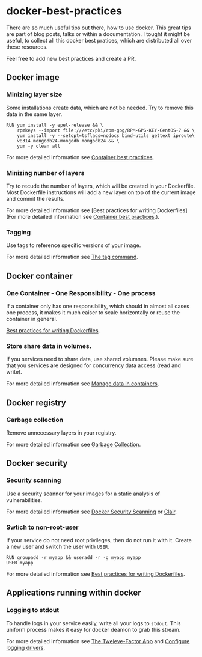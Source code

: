 # docker-best-practices
There are so much useful tips out there, how to use docker. This great tips are part of blog posts, talks or within a documentation. I tought it might be useful, to collect all this docker best pratices, which are distributed all over these resources.

Feel free to add new best practices and create a PR.

## Docker image
### Minizing layer size
Some installations create data, which are not be needed. Try to remove this data in the same layer.

```
RUN yum install -y epel-release && \
    rpmkeys --import file:///etc/pki/rpm-gpg/RPM-GPG-KEY-CentOS-7 && \
    yum install -y --setopt=tsflags=nodocs bind-utils gettext iproute\
    v8314 mongodb24-mongodb mongodb24 && \
    yum -y clean all
```

For more detailed information see [Container best practices](http://docs.projectatomic.io/container-best-practices/#_clear_packaging_caches_and_temporary_package_downloads).

### Minizing number of layers
Try to recude the number of layers, which will be created in your Dockerfile. Most Dockerfile instructions will add a new layer on top of the current image and commit the results. 

For more detailed information see [Best practices for writing Dockerfiles](For more detailed information see [Container best practices](http://docs.projectatomic.io/container-best-practices/#_clear_packaging_caches_and_temporary_package_downloads).).

### Tagging
Use tags to reference specific versions of your image.

For more detailed information see [The tag command](https://docs.docker.com/engine/reference/commandline/tag/).

## Docker container
### One Container - One Responsibility - One process
If a container only has one responsibility, which should in almost all cases one process, it makes it much eaiser to scale horizontally or reuse the container in general.

[Best practices for writing Dockerfiles](https://docs.docker.com/engine/userguide/eng-image/dockerfile_best-practices/#run-only-one-process-per-container).

### Store share data in volumes.
If you services need to share data, use shared volumnes. Please make sure that you services are designed for concurrency data access (read and write).

For more detailed information see [Manage data in containers](https://docs.docker.com/engine/tutorials/dockervolumes/).

## Docker registry
### Garbage collection
Remove unnecessary layers in your registry.

For more detailed information see [Garbage Collection](https://github.com/docker/distribution/blob/master/docs/garbage-collection.md).


## Docker security
### Security scanning
Use a security scanner for your images for a static analysis of vulnerabilities.

For more detailed information see [Docker Security Scanning](https://docs.docker.com/docker-cloud/builds/image-scan/) or [Clair](https://github.com/coreos/clair).

### Swtich to non-root-user
If your service do not need root privileges, then do not run it with it. Create a new user and switch the user with `USER`.

```
RUN groupadd -r myapp && useradd -r -g myapp myapp
USER myapp
```

For more detailed information see [Best practices for writing Dockerfiles](https://docs.docker.com/engine/userguide/eng-image/dockerfile_best-practices/#user).

## Applications running within docker
### Logging to stdout
To handle logs in your service easily, write all your logs to `stdout`. This uniform process makes it easy for docker deamon to grab this stream.

For more detailed information see [The Tweleve-Factor App](https://12factor.net/logs) and [Configure logging drivers](https://docs.docker.com/engine/admin/logging/overview/).
